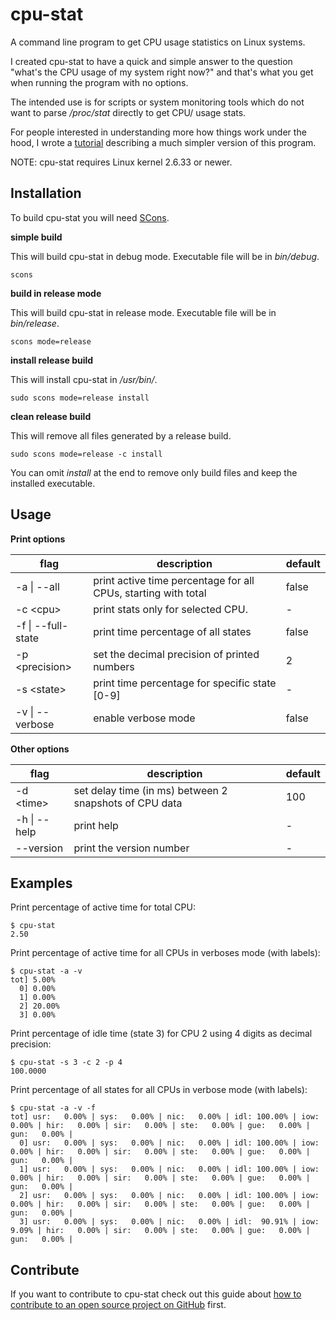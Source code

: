 # cpu-stat
A command line program to get CPU usage statistics on Linux systems.

I created cpu-stat to have a quick and simple answer to the question "what's the CPU usage of my system right now?" and that's what you get when running the program with no options.

The intended use is for scripts or system monitoring tools which do not want to parse */proc/stat* directly to get CPU/ usage stats.

For people interested in understanding more how things work under the hood, I wrote a [tutorial](http://blog.davidecoppola.com/2016/12/cpp-program-to-get-cpu-usage-from-command-line-in-linux/) describing a much simpler version of this program.

NOTE: cpu-stat requires Linux kernel 2.6.33 or newer.

## Installation
To build cpu-stat you will need [SCons](http://scons.org/).

**simple build**

This will build cpu-stat in debug mode. Executable file will be in *bin/debug*.

`scons`

**build in release mode**

This will build cpu-stat in release mode. Executable file will be in *bin/release*.

`scons mode=release`

**install release build**

This will install cpu-stat in */usr/bin/*.

`sudo scons mode=release install`

**clean release build**

This will remove all files generated by a release build.

`sudo scons mode=release -c install`

You can omit *install* at the end to remove only build files and keep the installed executable.


## Usage

**Print options**

| flag | description | default |
| ---- | ------------| ------- |
| -a \| --all | print active time percentage for all CPUs, starting with total | false |
| -c \<cpu\> | print stats only for selected CPU. | - |
| -f \| --full-state | print time percentage of all states | false |
| -p \<precision\> | set the decimal precision of printed numbers  | 2 |
|  -s \<state\> |  print time percentage for specific state [0-9]  | - |
| -v \| --verbose | enable verbose mode | false |

**Other options**

| flag | description | default |
| ---- | ------------| ------- |
| -d \<time\> | set delay time (in ms) between 2 snapshots of CPU data  | 100 |
| -h \| --help  | print help  | - |
| --version |  print the version number  | - |

## Examples

Print percentage of active time for total CPU:
```
$ cpu-stat
2.50
```

Print percentage of active time for all CPUs in verboses mode (with labels):
```
$ cpu-stat -a -v
tot] 5.00%
  0] 0.00%
  1] 0.00%
  2] 20.00%
  3] 0.00%
```

Print percentage of idle time (state 3) for CPU 2 using 4 digits as decimal precision:
```
$ cpu-stat -s 3 -c 2 -p 4
100.0000
```

Print percentage of all states for all CPUs in verbose mode (with labels):
```
$ cpu-stat -a -v -f
tot] usr:   0.00% | sys:   0.00% | nic:   0.00% | idl: 100.00% | iow:   0.00% | hir:   0.00% | sir:   0.00% | ste:   0.00% | gue:   0.00% | gun:   0.00% | 
  0] usr:   0.00% | sys:   0.00% | nic:   0.00% | idl: 100.00% | iow:   0.00% | hir:   0.00% | sir:   0.00% | ste:   0.00% | gue:   0.00% | gun:   0.00% | 
  1] usr:   0.00% | sys:   0.00% | nic:   0.00% | idl: 100.00% | iow:   0.00% | hir:   0.00% | sir:   0.00% | ste:   0.00% | gue:   0.00% | gun:   0.00% | 
  2] usr:   0.00% | sys:   0.00% | nic:   0.00% | idl: 100.00% | iow:   0.00% | hir:   0.00% | sir:   0.00% | ste:   0.00% | gue:   0.00% | gun:   0.00% | 
  3] usr:   0.00% | sys:   0.00% | nic:   0.00% | idl:  90.91% | iow:   9.09% | hir:   0.00% | sir:   0.00% | ste:   0.00% | gue:   0.00% | gun:   0.00% |
```

## Contribute

If you want to contribute to cpu-stat check out this guide about [how to contribute to an open source project on GitHub](http://blog.davidecoppola.com/2016/11/howto-contribute-to-open-source-project-on-github/) first.
